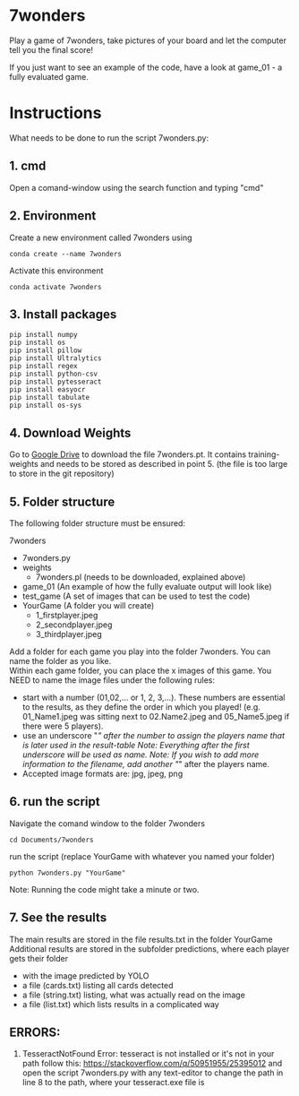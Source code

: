 # 7wonders

Play a game of 7wonders, take pictures of your board and let the computer tell you the final score!

If you just want to see an example of the code, have a look at game_01 - a fully evaluated game.

# Instructions
What needs to be done to run the script 7wonders.py:

## 1. cmd
Open a comand-window using the search function and typing "cmd"

## 2. Environment

Create a new environment called 7wonders using

	conda create --name 7wonders
Activate this environment

	conda activate 7wonders

## 3. Install packages

	pip install numpy
	pip install os
	pip install pillow
	pip install Ultralytics
	pip install regex
	pip install python-csv
	pip install pytesseract
	pip install easyocr
	pip install tabulate
	pip install os-sys

## 4. Download Weights

Go to [Google Drive](https://drive.google.com/drive/folders/12xHsoVC9aY1Mlq5WO2irr1ZjvabDPYkH?usp=drive_link) to download the file 7wonders.pt. It contains training-weights and needs to be stored as described in point 5.
(the file is too large to store in the git repository)

## 5. Folder structure

The following folder structure must be ensured:


7wonders
- 7wonders.py  
- weights
 	- 7wonders.pl (needs to be downloaded, explained above)  
- game_01 (An example of how the fully evaluate output will look like)  
- test_game (A set of images that can be used to test the code)  
- YourGame (A folder you will create)  
	- 1_firstplayer.jpeg  
	- 2_secondplayer.jpeg  
	- 3_thirdplayer.jpeg  

Add a folder for each game you play into the folder 7wonders. You can name the folder as you like.  
Within each game folder, you can place the x images of this game. You NEED to name the image files under the following rules:  
- start with a number (01,02,... or 1, 2, 3,...). These numbers are essential to the results, as they define the order in which you played!
		(e.g. 01_Name1.jpeg was sitting next to 02.Name2.jpeg and 05_Name5.jpeg if there were 5 players).
- use an underscore "_" after the number to assign the players name that is later used in the result-table
		Note: Everything after the first underscore will be used as name.
		Note: If you wish to add more information to the filename, add another "_" after the players name.
- Accepted image formats are: jpg, jpeg, png

## 6. run the script

Navigate the comand window to the folder 7wonders  

	cd Documents/7wonders
 
run the script (replace YourGame with whatever you named your folder)  

	python 7wonders.py "YourGame" 


Note: Running the code might take a minute or two.

## 7. See the results
    
The main results are stored in the file results.txt in the folder YourGame  
Additional results are stored in the subfolder predictions, where each player gets their folder  
- with the image predicted by YOLO
- a file (cards.txt) listing all cards detected
- a file (string.txt) listing, what was actually read on the image
- a file (list.txt) which lists results in a complicated way



## ERRORS:
1. TesseractNotFound Error: tesseract is not installed or it's not in your path
	follow this: https://stackoverflow.com/q/50951955/25395012
	and open the script 7wonders.py with any text-editor to change the path in line 8 to the path, where your tesseract.exe file is
